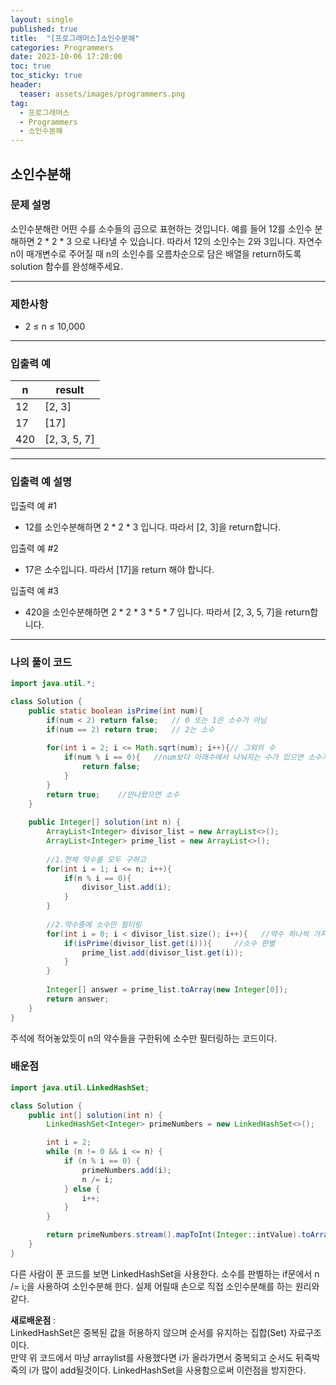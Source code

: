 ```yaml
---
layout: single
published: true
title:  "[프로그래머스]소인수분해"
categories: Programmers
date: 2023-10-06 17:20:00
toc: true
toc_sticky: true
header:
  teaser: assets/images/programmers.png
tag:   
  - 프로그래머스
  - Programmers
  - 소인수분해
---
```


## 소인수분해

### 문제 설명

소인수분해란 어떤 수를 소수들의 곱으로 표현하는 것입니다. 예를 들어 12를 소인수 분해하면 2 * 2 * 3 으로 나타낼 수 있습니다. 따라서 12의 소인수는 2와 3입니다. 자연수 n이 매개변수로 주어질 때 n의 소인수를 오름차순으로 담은 배열을 return하도록 solution 함수를 완성해주세요.

----------------

### 제한사항

* 2 ≤ n ≤ 10,000


----------------

### 입출력 예

|n	|result|
|---|---|
|12	|[2, 3]|
|17	|[17]|
|420|	[2, 3, 5, 7]|

----------------

### 입출력 예 설명

입출력 예 #1  

* 12를 소인수분해하면 2 * 2 * 3 입니다. 따라서 [2, 3]을 return합니다.
  

입출력 예 #2  

* 17은 소수입니다. 따라서 [17]을 return 해야 합니다.
  

입출력 예 #3  

* 420을 소인수분해하면 2 * 2 * 3 * 5 * 7 입니다. 따라서 [2, 3, 5, 7]을 return합니다.

  

----------------

### 나의 풀이 코드

```java
import java.util.*;

class Solution {
    public static boolean isPrime(int num){
        if(num < 2) return false;   // 0 또는 1은 소수가 아님
        if(num == 2) return true;   // 2는 소수
        
        for(int i = 2; i <= Math.sqrt(num); i++){// 그외의 수
            if(num % i == 0){   //num보다 아래수에서 나눠지는 수가 있으면 소수가 아님
                return false;
            }
        }
        return true;    //안나왔으면 소수
    }
    
    public Integer[] solution(int n) {       
        ArrayList<Integer> divisor_list = new ArrayList<>();
        ArrayList<Integer> prime_list = new ArrayList<>();
        
        //1.전체 약수를 모두 구하고
        for(int i = 1; i <= n; i++){
            if(n % i == 0){
                divisor_list.add(i);
            }
        }
        
        //2.약수중에 소수만 필터링
        for(int i = 0; i < divisor_list.size(); i++){   //약수 하나씩 가져오기
            if(isPrime(divisor_list.get(i))){     //소수 판별 
                prime_list.add(divisor_list.get(i));
            }
        }
        
        Integer[] answer = prime_list.toArray(new Integer[0]);
        return answer;
    }
}
```

주석에 적어놓았듯이 n의 약수들을 구한뒤에 소수만 필터링하는 코드이다.


### 배운점

```java
import java.util.LinkedHashSet;

class Solution {
    public int[] solution(int n) {
        LinkedHashSet<Integer> primeNumbers = new LinkedHashSet<>();

        int i = 2;
        while (n != 0 && i <= n) {
            if (n % i == 0) {
                primeNumbers.add(i);
                n /= i;
            } else {
                i++;
            }
        }

        return primeNumbers.stream().mapToInt(Integer::intValue).toArray();
    }
}
```
다른 사람이 푼 코드를 보면 LinkedHashSet을 사용한다.
소수를 판별하는 if문에서 n /= i;을 사용하여 소인수분해 한다. 실제 어릴때 손으로 직접 소인수분해를 하는 원리와 같다. 


**새로배운점** :  
LinkedHashSet은 중복된 값을 허용하지 않으며 순서를 유지하는 집합(Set) 자료구조이다.  
만약 위 코드에서 마냥 arraylist를 사용했다면 i가 올라가면서 중복되고 순서도 뒤죽박죽의 i가 많이 add될것이다. LinkedHashSet을 사용함으로써 이런점을 방지한다.

 




